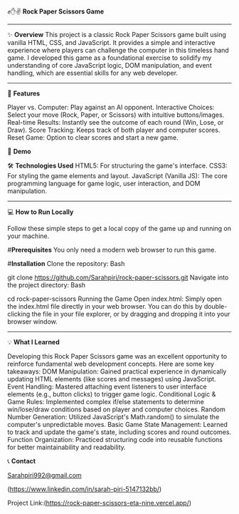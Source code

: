 ✊✋✌️ **Rock Paper Scissors Game**

---


✨ **Overview**
This project is a classic Rock Paper Scissors game built using vanilla HTML, CSS, and JavaScript. It provides a simple and interactive experience where players can challenge the computer in this timeless hand game.
I developed this game as a foundational exercise to solidify my understanding of core JavaScript logic, DOM manipulation, and event handling, which are essential skills for any web developer.

---

🚀 **Features**

Player vs. Computer: Play against an AI opponent.
Interactive Choices: Select your move (Rock, Paper, or Scissors) with intuitive buttons/images.
Real-time Results: Instantly see the outcome of each round (Win, Lose, or Draw).
Score Tracking: Keeps track of both player and computer scores.
Reset Game: Option to clear scores and start a new game.


📸 **Demo**



🛠️ **Technologies Used**
HTML5: For structuring the game's interface.
CSS3: For styling the game elements and layout.
JavaScript (Vanilla JS): The core programming language for game logic, user interaction, and DOM manipulation.

---

💻 **How to Run Locally**

Follow these simple steps to get a local copy of the game up and running on your machine.

#**Prerequisites**
You only need a modern web browser to run this game.

#**Installation**
Clone the repository:
Bash

git clone https://github.com/Sarahpiri/rock-paper-scissors.git
Navigate into the project directory:
Bash

cd rock-paper-scissors
Running the Game
Open index.html: Simply open the index.html file directly in your web browser. You can do this by double-clicking the file in your file explorer, or by dragging and dropping it into your browser window.

---

💡 **What I Learned**

Developing this Rock Paper Scissors game was an excellent opportunity to reinforce fundamental web development concepts. Here are some key takeaways:
DOM Manipulation: Gained practical experience in dynamically updating HTML elements (like scores and messages) using JavaScript.
Event Handling: Mastered attaching event listeners to user interface elements (e.g., button clicks) to trigger game logic.
Conditional Logic & Game Rules: Implemented complex if/else statements to determine win/lose/draw conditions based on player and computer choices.
Random Number Generation: Utilized JavaScript's Math.random() to simulate the computer's unpredictable moves.
Basic Game State Management: Learned to track and update the game's state, including scores and round outcomes.
Function Organization: Practiced structuring code into reusable functions for better maintainability and readability.


📞 **Contact**

Sarahpiri992@gmail.com

(https://www.linkedin.com/in/sarah-piri-5147132bb/)

Project Link:(https://rock-paper-scissors-eta-nine.vercel.app/)

